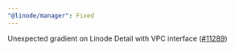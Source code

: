 ```yaml
---
"@linode/manager": Fixed
---
```


Unexpected gradient on Linode Detail with VPC interface ([#11289](https://github.com/linode/manager/pull/11289))
